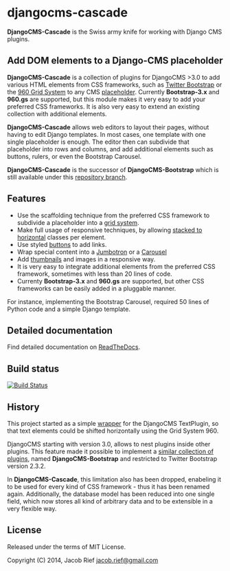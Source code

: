 djangocms-cascade
=================
**DjangoCMS-Cascade** is the Swiss army knife for working with Django CMS plugins.

Add DOM elements to a Django-CMS placeholder
---------------------------------------------
**DjangoCMS-Cascade** is a collection of plugins for DjangoCMS >3.0 to add various HTML elements
from CSS frameworks, such as [Twitter Bootstrap](http://getbootstrap.com/) or the
[960 Grid System](http://960.gs/) to any CMS
[placeholder](http://docs.django-cms.org/en/develop/getting_started/tutorial.html#creating-templates).
Currently **Bootstrap-3.x** and **960.gs** are supported, but this module makes it very easy to
add your preferred CSS frameworks. It is also very easy to extend an existing collection with
additional elements.

**DjangoCMS-Cascade** allows web editors to layout their pages, without having to edit Django
templates. In most cases, one template with one single placeholder is enough. The editor then
can subdivide that placeholder into rows and columns, and add additional elements such as buttons,
rulers, or even the Bootstrap Carousel.

**DjangoCMS-Cascade** is the successor of **DjangoCMS-Bootstrap** which is still available under
this [repository branch](https://github.com/jrief/djangocms-cascade/tree/bootstrap-2.3.2).

Features
--------
* Use the scaffolding technique from the preferred CSS framework to subdivide a placeholder into a
  [grid system](http://getbootstrap.com/css/#grid).
* Make full usage of responsive techniques, by allowing
  [stacked to horizontal](http://getbootstrap.com/css/#grid-example-basic) classes per element.
* Use styled [buttons](http://getbootstrap.com/css/#buttons) to add links.
* Wrap special content into a [Jumbotron](http://getbootstrap.com/components/#jumbotron) or a
  [Carousel](http://getbootstrap.com/javascript/#carousel) 
* Add [thumbnails](http://getbootstrap.com/components/#thumbnails) and images in a responsive way.
* It is very easy to integrate additional elements from the preferred CSS framework, sometimes with
  less than 20 lines of code.
* Currenty **Bootstrap-3.x** and **960.gs** are supported, but other CSS frameworks can be easily
  added in a pluggable manner.

For instance, implementing the Bootstrap Carousel, required 50 lines of Python code and a simple
Django template.

Detailed documentation
----------------------
Find detailed documentation on [ReadTheDocs](http://djangocms-cascade.readthedocs.org/en/latest/).

Build status
------------
[![Build Status](https://travis-ci.org/jrief/djangocms-cascade.png?branch=master)](https://travis-ci.org/jrief/djangocms-cascade)

History
-------
This project started as a simple [wrapper](https://github.com/jrief/cmsplugin-text-wrapper) for the
DjangoCMS TextPlugin, so that text elements could be shifted horizontally using the Grid System 960. 

DjangoCMS starting with version 3.0, allows to nest plugins inside other plugins. This feature made
it possible to implement a
[similar collection of plugins](https://github.com/jrief/djangocms-cascade/tree/bootstrap-2.3.2),
named **DjangoCMS-Bootstrap** and restricted to Twitter Bootstrap version 2.3.2.

In **DjangoCMS-Cascade**, this limitation also has been dropped, enabeling it to be used for every
kind of CSS framework - thus it has been renamed again. Additionally, the database model has been
reduced into one single field, which now stores all kind of arbitrary data and to be extensible in
a very flexible way.

License
-------
Released under the terms of MIT License.

Copyright (C) 2014, Jacob Rief <jacob.rief@gmail.com>
